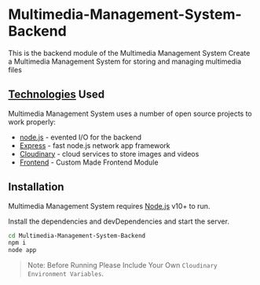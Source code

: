 # Multimedia-Management-System-Backend
This is the backend module of the Multimedia Management System
Create a Multimedia Management System for storing and managing multimedia files

## [Technologies](https://github.com/Vivek79781/Multimedia-Management-System-Backend/blob/main/package.json) Used
Multimedia Management System uses a number of open source projects to work properly:

- [node.js](https://nodejs.org/en) - evented I/O for the backend
- [Express](https://expressjs.com/) - fast node.js network app framework
- [Cloudinary](https://cloudinary.com/) - cloud services to store images and videos
- [Frontend](https://github.com/Vivek79781/Multimedia-Management-System-Frontend.git) - Custom Made Frontend Module
## Installation

Multimedia Management System requires [Node.js](https://nodejs.org/) v10+ to run.

Install the dependencies and devDependencies and start the server.

```sh
cd Multimedia-Management-System-Backend
npm i
node app
```

> Note: Before Running Please Include Your Own `Cloudinary Environment Variables`.
